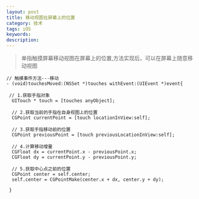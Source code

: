 ```yaml
---
layout: post
title: 移动视图在屏幕上的位置
category: 技术
tags: iOS
keywords:
description:
---
```


>单指触摸屏幕移动视图在屏幕上的位置,方法实现后，可以在屏幕上随意移动视图

	// 触摸事件方法---移动
	- (void)touchesMoved:(NSSet *)touches withEvent:(UIEvent *)event{
	
	 // 1.获取手指对象
	  UITouch * touch = [touches anyObject];
	
	  // 2.获取当前的手指在自身视图上的位置
	  CGPoint currentPoint = [touch locationInView:self];
	
	  // 3.获取手指移动前的位置
	  CGPoint previousPoint = [touch previousLocationInView:self];
	
	  // 4.计算移动增量
	  CGFloat dx = currentPoint.x - previousPoint.x;
	  CGFloat dy = currentPoint.y - previousPoint.y;
	
	  // 5.获取中心点之前的位置
	  CGPoint center = self.center;
	  self.center = CGPointMake(center.x + dx, center.y + dy);
	
	 }
